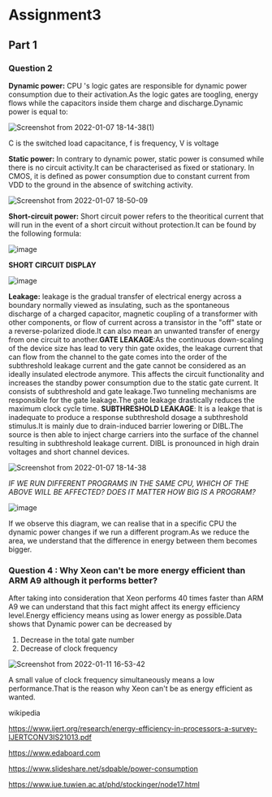 # Assignment3



## Part 1 
### Question 2

**Dynamic power:** CPU 's logic gates are responsible for dynamic power consumption due to their activation.As the logic gates are toogling, energy flows while the capacitors inside them charge and discharge.Dynamic power is equal to: 


![Screenshot from 2022-01-07 18-14-38(1)](https://user-images.githubusercontent.com/94965416/148574062-e5f4d777-60b1-43ad-b84c-5868ddc9d902.png)

C is the switched load capacitance, f is frequency, V is voltage


**Static power:** In contrary to dynamic power, static power is consumed while there is no circuit activity.It can be characterised as fixed or stationary. In CMOS, it is defined as power consumption due to constant current from VDD to the ground in the absence of switching activity.


![Screenshot from 2022-01-07 18-50-09](https://user-images.githubusercontent.com/94965416/148578033-6eaa7d3c-c8b1-4f42-ada7-20887b200ca2.png)




**Short-circuit power:** Short circuit power refers to the theoritical current that will run in the event of a short circuit without protection.It can be found by the following formula:

![image](https://user-images.githubusercontent.com/94965416/148650172-8d4c1f73-1507-4ec4-818b-a5da88fe416f.png)

**SHORT CIRCUIT DISPLAY**

![image](https://user-images.githubusercontent.com/94965416/148650779-1dd92035-dd02-49d3-9c7b-fdf983751325.png)


**Leakage:** leakage is the gradual transfer of electrical energy across a boundary normally viewed as insulating, such as the spontaneous discharge of a charged capacitor, magnetic coupling of a transformer with other components, or flow of current across a transistor in the "off" state or a reverse-polarized diode.It can also mean an unwanted transfer of energy from one circuit to another.**GATE LEAKAGE**:As the continuous down-scaling of the device size has lead to very thin gate oxides, the leakage current that can flow from the channel to the gate comes into the order of the subthreshold leakage current and the gate cannot be considered as an ideally insulated electrode anymore. This affects the circuit functionality and increases the standby power consumption due to the static gate current. It consists of subthreshold and gate leakage.Two tunneling mechanisms are responsible for the gate leakage.The gate leakage drastically reduces the maximum clock cycle time. **SUBTHRESHOLD LEAKAGE**: It is a leakge that is inadequate to produce a response subthreshold dosage a subthreshold stimulus.It is mainly due to drain-induced barrier lowering or DIBL.The source is then able to inject charge carriers into the surface of the channel resulting in subthreshold leakage current. DIBL is pronounced in high drain voltages and short channel devices.



![Screenshot from 2022-01-07 18-14-38](https://user-images.githubusercontent.com/94965416/148578165-f41179eb-9081-444b-8461-3318f6b3b317.png)


*IF WE RUN DIFFERENT PROGRAMS IN THE SAME CPU, WHICH OF THE ABOVE WILL BE AFFECTED? DOES IT MATTER HOW BIG IS A PROGRAM?*

![image](https://user-images.githubusercontent.com/94965416/148652805-28d6ef3f-8435-4e00-8e09-f2e61d67bc27.png)

If we observe this diagram, we can realise that in a specific CPU the dynamic power changes if we run a different program.As we reduce the area, we understand that the difference in energy between them becomes bigger.

### Question 4 : Why Xeon can't be more energy efficient than ARM A9 although it performs better?

After taking into consideration that Xeon performs 40 times faster than ARM A9 we can understand that this fact might affect its energy efficiency level.Energy efficiency means using as lower energy as possible.Data shows that Dynamic power can be decreased by
1. Decrease in the total gate number
2. Decrease of clock frequency

![Screenshot from 2022-01-11 16-53-42](https://user-images.githubusercontent.com/94965416/148965858-ed5e4459-ad73-4daf-ab85-924a04778231.png)

A small value of clock frequency simultaneously means a low performance.That is the reason why Xeon can't be as energy efficient as wanted.


wikipedia

https://www.ijert.org/research/energy-efficiency-in-processors-a-survey-IJERTCONV3IS21013.pdf

https://www.edaboard.com

https://www.slideshare.net/sdpable/power-consumption

https://www.iue.tuwien.ac.at/phd/stockinger/node17.html
